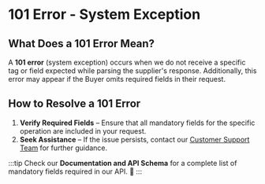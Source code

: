 ﻿---
sidebar_position: 2
---

# 101 Error - System Exception

## What Does a 101 Error Mean? 
A **101 error** (system exception) occurs when we do not receive a specific tag or field expected while parsing the supplier's response. Additionally, this error may appear if the Buyer omits required fields in their request.

## How to Resolve a 101 Error 
1. **Verify Required Fields** – Ensure that all mandatory fields for the specific operation are included in your request.
2. **Seek Assistance** – If the issue persists, contact our [Customer Support Team](https://app.travelgate.com/support) for further guidance.

:::tip
Check our **Documentation and API Schema** for a complete list of mandatory fields required in our API. 🚀
:::
